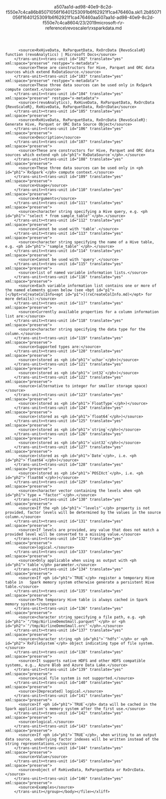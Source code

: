 <?xml version="1.0"?><xliff version="1.2" xmlns="urn:oasis:names:tc:xliff:document:1.2" xmlns:xsi="http://www.w3.org/2001/XMLSchema-instance" xsi:schemaLocation="urn:oasis:names:tc:xliff:document:1.2 xliff-core-1.2-transitional.xsd"><file datatype="xml" original="rxsparkdata.md" source-language="en-US" target-language="en-US"><header><tool tool-id="mdxliff" tool-name="mdxliff" tool-version="1.0-1931010" tool-company="Microsoft" /><xliffext:skl_file_name xmlns:xliffext="urn:microsoft:content:schema:xliffextensions">a507aa1d-ad98-40e9-8c2d-f550e7c4ca86b85071056f16401253091b6f62921f1ca476460a.skl</xliffext:skl_file_name><xliffext:version xmlns:xliffext="urn:microsoft:content:schema:xliffextensions">1.2</xliffext:version><xliffext:ms.openlocfilehash xmlns:xliffext="urn:microsoft:content:schema:xliffextensions">b85071056f16401253091b6f62921f1ca476460a</xliffext:ms.openlocfilehash><xliffext:ms.sourcegitcommit xmlns:xliffext="urn:microsoft:content:schema:xliffextensions">a507aa1d-ad98-40e9-8c2d-f550e7c4ca86</xliffext:ms.sourcegitcommit><xliffext:ms.lasthandoff xmlns:xliffext="urn:microsoft:content:schema:xliffextensions">04/23/2019</xliffext:ms.lasthandoff><xliffext:ms.openlocfilepath xmlns:xliffext="urn:microsoft:content:schema:xliffextensions">microsoft-r\r-reference\revoscaler\rxsparkdata.md</xliffext:ms.openlocfilepath></header><body><group id="content" extype="content"><trans-unit id="101" translate="yes" xml:space="preserve" restype="x-metadata">
          <source>RxHiveData, RxParquetData, RxOrcData {RevoScaleR} function (revoAnalytics) | Microsoft Docs</source>
        </trans-unit><trans-unit id="102" translate="yes" xml:space="preserve" restype="x-metadata">
          <source>These are constructors for Hive, Parquet and ORC data sources which extend RxDataSource.</source>
        </trans-unit><trans-unit id="103" translate="yes" xml:space="preserve" restype="x-metadata">
          <source>These three data sources can be used only in RxSpark compute context.</source>
        </trans-unit><trans-unit id="104" translate="yes" xml:space="preserve" restype="x-metadata">
          <source>(revoAnalytics), RxHiveData, RxParquetData, RxOrcData {RevoScaleR}, RxHiveData, RxParquetData, RxOrcData</source>
        </trans-unit><trans-unit id="105" translate="yes" xml:space="preserve">
          <source>RxHiveData, RxParquetData, RxOrcData {RevoScaleR}: Generate Hive, Parquet or ORC Data Source Object</source>
        </trans-unit><trans-unit id="106" translate="yes" xml:space="preserve">
          <source>Description</source>
        </trans-unit><trans-unit id="107" translate="yes" xml:space="preserve">
          <source>These are constructors for Hive, Parquet and ORC data sources which extend <ph id="ph1">`RxDataSource`</ph>.</source>
        </trans-unit><trans-unit id="108" translate="yes" xml:space="preserve">
          <source>These three data sources can be used only in <ph id="ph1">`RxSpark`</ph> compute context.</source>
        </trans-unit><trans-unit id="109" translate="yes" xml:space="preserve">
          <source>Usage</source>
        </trans-unit><trans-unit id="110" translate="yes" xml:space="preserve">
          <source>Arguments</source>
        </trans-unit><trans-unit id="111" translate="yes" xml:space="preserve">
          <source>character string specifying a Hive query, e.g. <ph id="ph1">`"select * from sample_table"`</ph>.</source>
        </trans-unit><trans-unit id="112" translate="yes" xml:space="preserve">
          <source>Cannot be used with 'table'.</source>
        </trans-unit><trans-unit id="113" translate="yes" xml:space="preserve">
          <source>character string specifying the name of a Hive table, e.g. <ph id="ph1">`"sample_table"`</ph>.</source>
        </trans-unit><trans-unit id="114" translate="yes" xml:space="preserve">
          <source>Cannot be used with 'query'.</source>
        </trans-unit><trans-unit id="115" translate="yes" xml:space="preserve">
          <source>list of named variable information lists.</source>
        </trans-unit><trans-unit id="116" translate="yes" xml:space="preserve">
          <source>Each variable information list contains one or more of the named elements given below (see <bpt id="p1">[</bpt>rxCreateColInfo<ept id="p1">](rxCreateColInfo.md)</ept> for more details):</source>
        </trans-unit><trans-unit id="117" translate="yes" xml:space="preserve">
          <source>Currently available properties for a column information list are:</source>
        </trans-unit><trans-unit id="118" translate="yes" xml:space="preserve">
          <source>character string specifying the data type for the column.</source>
        </trans-unit><trans-unit id="119" translate="yes" xml:space="preserve">
          <source>Supported types are:</source>
        </trans-unit><trans-unit id="120" translate="yes" xml:space="preserve">
          <source>(stored as <ph id="ph1">`uchar`</ph>)</source>
        </trans-unit><trans-unit id="121" translate="yes" xml:space="preserve">
          <source>(stored as <ph id="ph1">`int32`</ph>)</source>
        </trans-unit><trans-unit id="122" translate="yes" xml:space="preserve">
          <source>(alternative to integer for smaller storage space)</source>
        </trans-unit><trans-unit id="123" translate="yes" xml:space="preserve">
          <source>(stored as <ph id="ph1">`FloatType`</ph>)</source>
        </trans-unit><trans-unit id="124" translate="yes" xml:space="preserve">
          <source>(stored as <ph id="ph1">`float64`</ph>)</source>
        </trans-unit><trans-unit id="125" translate="yes" xml:space="preserve">
          <source>(stored as <ph id="ph1">`string`</ph>)</source>
        </trans-unit><trans-unit id="126" translate="yes" xml:space="preserve">
          <source>(stored as <ph id="ph1">`uint32`</ph>)</source>
        </trans-unit><trans-unit id="127" translate="yes" xml:space="preserve">
          <source>(stored as <ph id="ph1">`Date`</ph>, i.e. <ph id="ph2">`float64`</ph>)</source>
        </trans-unit><trans-unit id="128" translate="yes" xml:space="preserve">
          <source>(stored as <ph id="ph1">`POSIXct`</ph>, i.e. <ph id="ph2">`float64`</ph>)</source>
        </trans-unit><trans-unit id="129" translate="yes" xml:space="preserve">
          <source>character vector containing the levels when <ph id="ph1">`type = "factor"`</ph>.</source>
        </trans-unit><trans-unit id="130" translate="yes" xml:space="preserve">
          <source>If the <ph id="ph1">`"levels"`</ph> property is not provided, factor levels will be determined by the values in the source column.</source>
        </trans-unit><trans-unit id="131" translate="yes" xml:space="preserve">
          <source>If levels are provided, any value that does not match a provided level will be converted to a missing value.</source>
        </trans-unit><trans-unit id="132" translate="yes" xml:space="preserve">
          <source>logical.</source>
        </trans-unit><trans-unit id="133" translate="yes" xml:space="preserve">
          <source>Only applicable when using as output with <ph id="ph1">`table`</ph> parameter.</source>
        </trans-unit><trans-unit id="134" translate="yes" xml:space="preserve">
          <source>If <ph id="ph1">`TRUE`</ph> register a temporary Hive table in   Spark memory system otherwise generate a persistent Hive table.</source>
        </trans-unit><trans-unit id="135" translate="yes" xml:space="preserve">
          <source>The temporary Hive table is always cached in Spark memory system.</source>
        </trans-unit><trans-unit id="136" translate="yes" xml:space="preserve">
          <source>character string specifying a file path, e.g. <ph id="ph1">`"/tmp/AirlineDemoSmall.parquet"`</ph> or <ph id="ph2">`"/tmp/AirlineDemoSmall.orc"`</ph>.</source>
        </trans-unit><trans-unit id="137" translate="yes" xml:space="preserve">
          <source>character string <ph id="ph1">`"hdfs"`</ph> or <ph id="ph2">`RxFileSystem`</ph> object indicating type of file system.</source>
        </trans-unit><trans-unit id="138" translate="yes" xml:space="preserve">
          <source>It supports native HDFS and other HDFS compatible systems, e.g., Azure Blob and Azure Data Lake.</source>
        </trans-unit><trans-unit id="139" translate="yes" xml:space="preserve">
          <source>Local file system is not supported.</source>
        </trans-unit><trans-unit id="140" translate="yes" xml:space="preserve">
          <source>[Deprecated] logical.</source>
        </trans-unit><trans-unit id="141" translate="yes" xml:space="preserve">
          <source>If <ph id="ph1">`TRUE`</ph> data will be cached in the Spark application's memory system after the first use.</source>
        </trans-unit><trans-unit id="142" translate="yes" xml:space="preserve">
          <source>logical.</source>
        </trans-unit><trans-unit id="143" translate="yes" xml:space="preserve">
          <source>If <ph id="ph1">`TRUE`</ph>, when writing to an output data source, underlying factor indexes will be written instead of the string representations.</source>
        </trans-unit><trans-unit id="144" translate="yes" xml:space="preserve">
          <source>Value</source>
        </trans-unit><trans-unit id="145" translate="yes" xml:space="preserve">
          <source>object of RxHiveData, RxParquetData or RxOrcData.</source>
        </trans-unit><trans-unit id="146" translate="yes" xml:space="preserve">
          <source>Examples</source>
        </trans-unit></group></body></file></xliff>